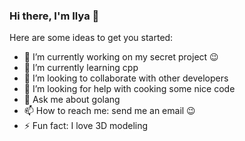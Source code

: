 ### Hi there, I'm Ilya 👋

Here are some ideas to get you started:

- 🔭 I’m currently working on my secret project 😉
- 🌱 I’m currently learning cpp
- 👯 I’m looking to collaborate with other developers
- 🤔 I’m looking for help with cooking some nice code
- 💬 Ask me about golang
- 📫 How to reach me: send me an email 😉
- ⚡ Fun fact: I love 3D modeling